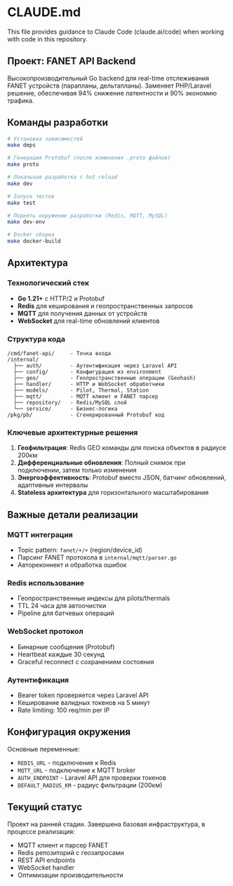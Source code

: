 # CLAUDE.md

This file provides guidance to Claude Code (claude.ai/code) when working with code in this repository.

## Проект: FANET API Backend

Высокопроизводительный Go backend для real-time отслеживания FANET устройств (парапланы, дельтапланы). Заменяет PHP/Laravel решение, обеспечивая 94% снижение латентности и 90% экономию трафика.

## Команды разработки

```bash
# Установка зависимостей
make deps

# Генерация Protobuf (после изменения .proto файлов)
make proto

# Локальная разработка с hot reload
make dev

# Запуск тестов
make test

# Поднять окружение разработки (Redis, MQTT, MySQL)
make dev-env

# Docker сборка
make docker-build
```

## Архитектура

### Технологический стек
- **Go 1.21+** с HTTP/2 и Protobuf
- **Redis** для кеширования и геопространственных запросов
- **MQTT** для получения данных от устройств
- **WebSocket** для real-time обновлений клиентов

### Структура кода
```
/cmd/fanet-api/     - Точка входа
/internal/
  ├── auth/         - Аутентификация через Laravel API  
  ├── config/       - Конфигурация из environment
  ├── geo/          - Геопространственные операции (Geohash)
  ├── handler/      - HTTP и WebSocket обработчики
  ├── models/       - Pilot, Thermal, Station
  ├── mqtt/         - MQTT клиент и FANET парсер
  ├── repository/   - Redis/MySQL слой
  └── service/      - Бизнес-логика
/pkg/pb/            - Сгенерированный Protobuf код
```

### Ключевые архитектурные решения

1. **Геофильтрация**: Redis GEO команды для поиска объектов в радиусе 200км
2. **Дифференциальные обновления**: Полный снимок при подключении, затем только изменения
3. **Энергоэффективность**: Protobuf вместо JSON, батчинг обновлений, адаптивные интервалы
4. **Stateless архитектура** для горизонтального масштабирования

## Важные детали реализации

### MQTT интеграция
- Topic pattern: `fanet/+/+` (region/device_id)
- Парсинг FANET протокола в `internal/mqtt/parser.go`
- Автореконнект и обработка ошибок

### Redis использование
- Геопространственные индексы для pilots/thermals
- TTL 24 часа для автоочистки
- Pipeline для батчевых операций

### WebSocket протокол
- Бинарные сообщения (Protobuf)
- Heartbeat каждые 30 секунд
- Graceful reconnect с сохранением состояния

### Аутентификация
- Bearer token проверяется через Laravel API
- Кеширование валидных токенов на 5 минут
- Rate limiting: 100 req/min per IP

## Конфигурация окружения

Основные переменные:
- `REDIS_URL` - подключение к Redis
- `MQTT_URL` - подключение к MQTT broker  
- `AUTH_ENDPOINT` - Laravel API для проверки токенов
- `DEFAULT_RADIUS_KM` - радиус фильтрации (200км)

## Текущий статус

Проект на ранней стадии. Завершена базовая инфраструктура, в процессе реализация:
- MQTT клиент и парсер FANET
- Redis репозиторий с геозапросами
- REST API endpoints
- WebSocket handler
- Оптимизации производительности